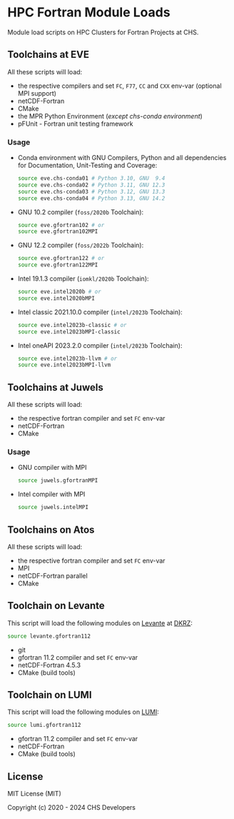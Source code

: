 # HPC Fortran Module Loads

Module load scripts on HPC Clusters for Fortran Projects at CHS.

## Toolchains at EVE

All these scripts will load:

- the respective compilers and set `FC`, `F77`, `CC` and `CXX` env-var (optional MPI support)
- netCDF-Fortran
- CMake
- the MPR Python Environment (_except chs-conda environment_)
- pFUnit - Fortran unit testing framework

### Usage
- Conda environment with GNU Compilers, Python and all dependencies for Documentation, Unit-Testing and Coverage:
  ```bash
  source eve.chs-conda01 # Python 3.10, GNU  9.4
  source eve.chs-conda02 # Python 3.11, GNU 12.3
  source eve.chs-conda03 # Python 3.12, GNU 13.3
  source eve.chs-conda04 # Python 3.13, GNU 14.2
  ```
- GNU 10.2 compiler (`foss/2020b` Toolchain):
  ```bash
  source eve.gfortran102 # or
  source eve.gfortran102MPI
  ```
- GNU 12.2 compiler (`foss/2022b` Toolchain):
  ```bash
  source eve.gfortran122 # or
  source eve.gfortran122MPI
  ```
- Intel 19.1.3 compiler (`iomkl/2020b` Toolchain):
  ```bash
  source eve.intel2020b # or
  source eve.intel2020bMPI
  ```
- Intel classic 2021.10.0 compiler (`intel/2023b` Toolchain):
  ```bash
  source eve.intel2023b-classic # or
  source eve.intel2023bMPI-classic
  ```
- Intel oneAPI 2023.2.0 compiler (`intel/2023b` Toolchain):
  ```bash
  source eve.intel2023b-llvm # or
  source eve.intel2023bMPI-llvm
  ```

## Toolchains at Juwels

All these scripts will load:

- the respective fortran compiler and set `FC` env-var
- netCDF-Fortran
- CMake

### Usage

- GNU compiler with MPI
  ```bash
  source juwels.gfortranMPI
  ```
- Intel compiler with MPI
  ```bash
  source juwels.intelMPI
  ```

## Toolchains on Atos

All these scripts will load:

- the respective fortran compiler and set `FC` env-var
- MPI
- netCDF-Fortran parallel
- CMake

## Toolchain on Levante

This script will load the following modules on [Levante](https://docs.dkrz.de/doc/levante/index.html) at [DKRZ](https://www.dkrz.de):

```bash
source levante.gfortran112
```

- git
- gfortran 11.2 compiler and set `FC` env-var
- netCDF-Fortran 4.5.3
- CMake (build tools)

## Toolchain on LUMI

This script will load the following modules on [LUMI](https://www.lumi-supercomputer.eu/):

```bash
source lumi.gfortran112
```

- gfortran 11.2 compiler and set `FC` env-var
- netCDF-Fortran
- CMake (build tools)

## License

MIT License (MIT)

Copyright (c) 2020 - 2024 CHS Developers
